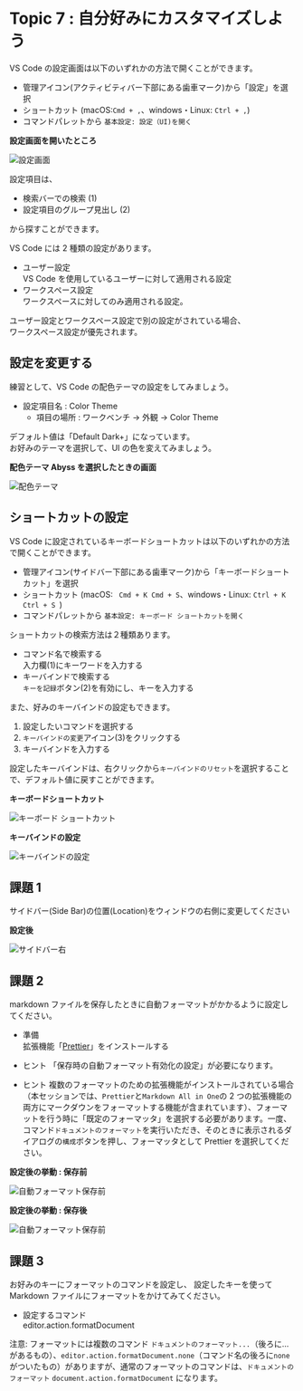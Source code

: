 # Topic 7 : 自分好みにカスタマイズしよう

VS Code の設定画面は以下のいずれかの方法で開くことができます。

- 管理アイコン(アクティビティバー下部にある歯車マーク)から「設定」を選択
- ショートカット (macOS:`Cmd + ,`、windows・Linux: `Ctrl + ,`)
- コマンドパレットから `基本設定: 設定（UI)を開く`

**設定画面を開いたところ**

![設定画面](./img/700_open_setting_02.PNG "設定画面")

設定項目は、

- 検索バーでの検索 (1)
- 設定項目のグループ見出し (2)

から探すことができます。

VS Code には 2 種類の設定があります。

- ユーザー設定  
  VS Code を使用しているユーザーに対して適用される設定
- ワークスペース設定  
  ワークスペースに対してのみ適用される設定。

ユーザー設定とワークスペース設定で別の設定がされている場合、  
ワークスペース設定が優先されます。

## 設定を変更する

練習として、VS Code の配色テーマの設定をしてみましょう。

- 設定項目名 : Color Theme
  - 項目の場所 : ワークベンチ → 外観 → Color Theme

デフォルト値は「Default Dark+」になっています。  
お好みのテーマを選択して、UI の色を変えてみましょう。

**配色テーマ Abyss を選択したときの画面**

![配色テーマ](./img/720_setting_colortheme_to_abyss.PNG "配色テーマ")

## ショートカットの設定

VS Code に設定されているキーボードショートカットは以下のいずれかの方法で開くことができます。

- 管理アイコン(サイドバー下部にある歯車マーク)から「キーボードショートカット」を選択
- ショートカット (macOS: ` Cmd + K Cmd + S`、windows・Linux: `Ctrl + K Ctrl + S `)
- コマンドパレットから `基本設定: キーボード ショートカットを開く`

ショートカットの検索方法は２種類あります。

- コマンド名で検索する  
  入力欄(1)にキーワードを入力する
- キーバインドで検索する  
  `キーを記録`ボタン(2)を有効にし、キーを入力する

また、好みのキーバインドの設定もできます。

1. 設定したいコマンドを選択する
1. `キーバインドの変更`アイコン(3)をクリックする
1. キーバインドを入力する

設定したキーバインドは、右クリックから`キーバインドのリセット`を選択することで、デフォルト値に戻すことができます。

**キーボードショートカット**

![キーボード ショートカット](./img/750_keyboard_shortcut.PNG)

**キーバインドの設定**

![キーバインドの設定](./img/760_set_keybind.PNG)

## 課題 1

サイドバー(Side Bar)の位置(Location)をウィンドウの右側に変更してください

**設定後**

![サイドバー右](./img/730_setting_sidebar_on_right.PNG "サイドバー右")

## 課題 2

markdown ファイルを保存したときに自動フォーマットがかかるように設定してください。

- 準備  
  拡張機能「[Prettier](https://marketplace.visualstudio.com/items?itemName=esbenp.prettier-vscode)」をインストールする

- ヒント
  「保存時の自動フォーマット有効化の設定」が必要になります。
- ヒント
  複数のフォーマットのための拡張機能がインストールされている場合（本セッションでは、`Prettier`と`Markdown All in One`の 2 つの拡張機能の両方にマークダウンをフォーマットする機能が含まれています）、フォーマットを行う時に「既定のフォーマッタ」を選択する必要があります。一度、コマンド`ドキュメントのフォーマット`を実行いただき、そのときに表示されるダイアログの`構成`ボタンを押し、フォーマッタとして Prettier を選択してください。

**設定後の挙動 : 保存前**

![自動フォーマット保存前](./img/740_setting_format_on_save_before.PNG)

**設定後の挙動 : 保存後**

![自動フォーマット保存前](./img/740_setting_format_on_save_after.PNG)

## 課題 3

お好みのキーにフォーマットのコマンドを設定し、
設定したキーを使って Markdown ファイルにフォーマットをかけてみてください。

- 設定するコマンド  
  editor.action.formatDocument

注意: フォーマットには複数のコマンド `ドキュメントのフォーマット...`（後ろに...があるもの）、`editor.action.formatDocument.none`（コマンド名の後ろに`none`がついたもの）がありますが、通常のフォーマットのコマンドは、`ドキュメントのフォーマット` `document.action.formatDocument` になります。
